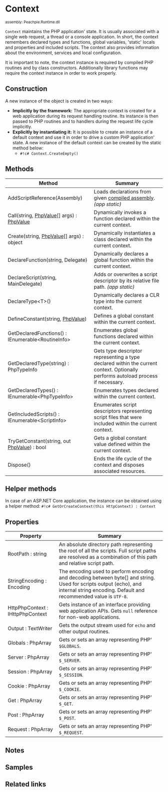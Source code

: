 # Context

<small>assembly: Peachpie.Runtime.dll</small>

`Context` maintains the PHP application' state. It is usually associated with a single web request, a thread or a console application. In short, the context remembers declared types and functions, global variables, 'static' locals and properties and included scripts. The context also provides information about the environment, services and local configuration.

It is important to note, the context instance is required by compiled PHP routines and by class constructors. Additionally library functions may require the context instance in order to work properly.

## Construction

A new instance of the object is created in two ways:

- **Implicitly by the framework:** The appropriate context is created for a web application during its request handling routine. Its instance is then passed to PHP routines and to handlers during the request life cycle implicitly.
- **Explicitly by instantiating it:** It is possible to create an instance of a default context and use it in order to drive a custom PHP application' state. A new instance of the default context can be created by the static method below:
    * `#!c# Context.CreateEmpty()`

## Methods

Method | Summary
---    | ---
AddScriptReference(Assembly) | Loads declarations from given [compiled assembly](../assembly/compiled-assembly). *(app static)*
Call(string, [PhpValue](phpvalue)[] args) : [PhpValue](phpvalue) | Dynamically invokes a function declared within the current context.
Create(string, [PhpValue](phpvalue)[] args) : object | Dynamically instantiates a class declared within the current context.
DeclareFunction(string, Delegate) | Dynamically declares a global function within the current context.
DeclareScript(string, MainDelegate) | Adds or overwrites a script descriptor by its relative file path. *(app static)*
DeclareType&lt;T&gt;() | Dynamically declares a CLR type into the current context.
DefineConstant(string, [PhpValue](phpvalue)) | Defines a global constant within the current context.
GetDeclaredFunctions() : IEnumerable&lt;RoutineInfo&gt; | Enumerates global functions declared within the current context.
GetDeclaredType(string) : PhpTypeInfo | Gets type descriptor representing a type declared within the current context. Optionally performs autoload process if necessary.
GetDeclaredTypes() : IEnumerable&lt;PhpTypeInfo&gt; | Enumerates types declared within the current context.
GetIncludedScripts() : IEnumerable&lt;ScriptInfo&gt; | Enumerates script descriptors representing script files that were included within the current context.
TryGetConstant(string, out [PhpValue](phpvalue)) : bool | Gets a global constant value defined within the current context.
Dispose() | Ends the life cycle of the context and disposes associated resources.

## Helper methods

In case of an ASP.NET Core application, the instance can be obtained using a helper method: `#!c# GetOrCreateContext(this HttpContext) : Context`

## Properties

Property | Summary
---      | ---
RootPath : string | An absolute directory path representing the root of all the scripts. Full script paths are resolved as a combination of this path and relative script path.
StringEncoding : Encoding | The encoding used to perform encoding and decoding between byte[] and string. Used for scripts output (echo), and internal string encoding. Default and recommended value is `UTF-8`.
HttpPhpContext : IHttpPhpContext | Gets instance of an interface providing web application APIs. Gets `null` reference for non-web applications.
Output : TextWriter | Gets the output stream used for `echo` and other output routines.
Globals : PhpArray | Gets or sets an array representing PHP' `$GLOBALS`.
Server : PhpArray | Gets or sets an array representing PHP' `$_SERVER`.
Session : PhpArray | Gets or sets an array representing PHP' `$_SESSION`.
Cookie : PhpArray | Gets or sets an array representing PHP' `$_COOKIE`.
Get : PhpArray | Gets or sets an array representing PHP' `$_GET`.
Post : PhpArray | Gets or sets an array representing PHP' `$_POST`.
Request : PhpArray | Gets or sets an array representing PHP' `$_REQUEST`.

## Notes

## Samples

## Related links
